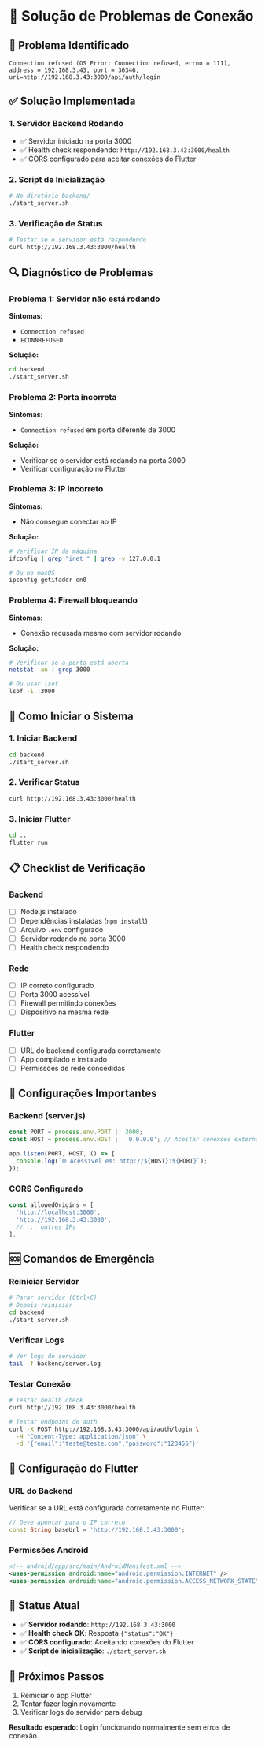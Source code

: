 # 🔧 Solução de Problemas de Conexão

## 🚨 Problema Identificado
```
Connection refused (OS Error: Connection refused, errno = 111), 
address = 192.168.3.43, port = 36346, 
uri=http://192.168.3.43:3000/api/auth/login
```

## ✅ Solução Implementada

### 1. **Servidor Backend Rodando**
- ✅ Servidor iniciado na porta 3000
- ✅ Health check respondendo: `http://192.168.3.43:3000/health`
- ✅ CORS configurado para aceitar conexões do Flutter

### 2. **Script de Inicialização**
```bash
# No diretório backend/
./start_server.sh
```

### 3. **Verificação de Status**
```bash
# Testar se o servidor está respondendo
curl http://192.168.3.43:3000/health
```

## 🔍 Diagnóstico de Problemas

### **Problema 1: Servidor não está rodando**
**Sintomas:**
- `Connection refused`
- `ECONNREFUSED`

**Solução:**
```bash
cd backend
./start_server.sh
```

### **Problema 2: Porta incorreta**
**Sintomas:**
- `Connection refused` em porta diferente de 3000

**Solução:**
- Verificar se o servidor está rodando na porta 3000
- Verificar configuração no Flutter

### **Problema 3: IP incorreto**
**Sintomas:**
- Não consegue conectar ao IP

**Solução:**
```bash
# Verificar IP da máquina
ifconfig | grep "inet " | grep -v 127.0.0.1

# Ou no macOS
ipconfig getifaddr en0
```

### **Problema 4: Firewall bloqueando**
**Sintomas:**
- Conexão recusada mesmo com servidor rodando

**Solução:**
```bash
# Verificar se a porta está aberta
netstat -an | grep 3000

# Ou usar lsof
lsof -i :3000
```

## 🚀 Como Iniciar o Sistema

### **1. Iniciar Backend**
```bash
cd backend
./start_server.sh
```

### **2. Verificar Status**
```bash
curl http://192.168.3.43:3000/health
```

### **3. Iniciar Flutter**
```bash
cd ..
flutter run
```

## 📋 Checklist de Verificação

### **Backend**
- [ ] Node.js instalado
- [ ] Dependências instaladas (`npm install`)
- [ ] Arquivo `.env` configurado
- [ ] Servidor rodando na porta 3000
- [ ] Health check respondendo

### **Rede**
- [ ] IP correto configurado
- [ ] Porta 3000 acessível
- [ ] Firewall permitindo conexões
- [ ] Dispositivo na mesma rede

### **Flutter**
- [ ] URL do backend configurada corretamente
- [ ] App compilado e instalado
- [ ] Permissões de rede concedidas

## 🔧 Configurações Importantes

### **Backend (server.js)**
```javascript
const PORT = process.env.PORT || 3000;
const HOST = process.env.HOST || '0.0.0.0'; // Aceitar conexões externas

app.listen(PORT, HOST, () => {
  console.log(`🌐 Acessível em: http://${HOST}:${PORT}`);
});
```

### **CORS Configurado**
```javascript
const allowedOrigins = [
  'http://localhost:3000',
  'http://192.168.3.43:3000',
  // ... outros IPs
];
```

## 🆘 Comandos de Emergência

### **Reiniciar Servidor**
```bash
# Parar servidor (Ctrl+C)
# Depois reiniciar
cd backend
./start_server.sh
```

### **Verificar Logs**
```bash
# Ver logs do servidor
tail -f backend/server.log
```

### **Testar Conexão**
```bash
# Testar health check
curl http://192.168.3.43:3000/health

# Testar endpoint de auth
curl -X POST http://192.168.3.43:3000/api/auth/login \
  -H "Content-Type: application/json" \
  -d '{"email":"teste@teste.com","password":"123456"}'
```

## 📱 Configuração do Flutter

### **URL do Backend**
Verificar se a URL está configurada corretamente no Flutter:
```dart
// Deve apontar para o IP correto
const String baseUrl = 'http://192.168.3.43:3000';
```

### **Permissões Android**
```xml
<!-- android/app/src/main/AndroidManifest.xml -->
<uses-permission android:name="android.permission.INTERNET" />
<uses-permission android:name="android.permission.ACCESS_NETWORK_STATE" />
```

## 🎯 Status Atual
- ✅ **Servidor rodando**: `http://192.168.3.43:3000`
- ✅ **Health check OK**: Resposta `{"status":"OK"}`
- ✅ **CORS configurado**: Aceitando conexões do Flutter
- ✅ **Script de inicialização**: `./start_server.sh`

## 🚀 Próximos Passos
1. Reiniciar o app Flutter
2. Tentar fazer login novamente
3. Verificar logs do servidor para debug

**Resultado esperado**: Login funcionando normalmente sem erros de conexão.
